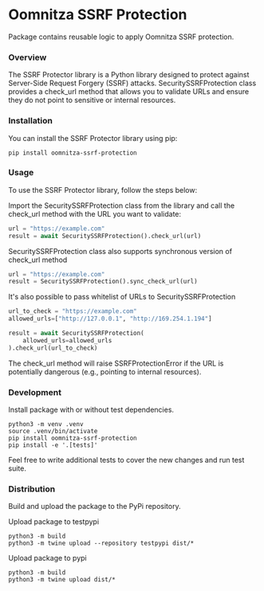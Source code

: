 # Oomnitza SSRF Protection

Package contains reusable logic to apply Oomnitza SSRF protection.

### Overview

The SSRF Protector library is a Python library designed to protect
against Server-Side Request Forgery (SSRF) attacks. 
SecuritySSRFProtection class provides a check_url method that allows you to validate URLs
and ensure they do not point to sensitive or internal resources.

### Installation
You can install the SSRF Protector library using pip:
```
pip install oomnitza-ssrf-protection
```

### Usage
To use the SSRF Protector library, follow the steps below:

Import the SecuritySSRFProtection class from the library and
call the check_url method with the URL you want to validate:

``` python
url = "https://example.com"
result = await SecuritySSRFProtection().check_url(url)
```

SecuritySSRFProtection class also supports synchronous version of check_url method

``` python
url = "https://example.com"
result = SecuritySSRFProtection().sync_check_url(url)
```

It's also possible to pass whitelist of URLs to SecuritySSRFProtection

``` python
url_to_check = "https://example.com"
allowed_urls=["http://127.0.0.1", "http://169.254.1.194"]

result = await SecuritySSRFProtection(
    allowed_urls=allowed_urls
).check_url(url_to_check)
```

The check_url method will raise SSRFProtectionError if the URL is potentially
dangerous (e.g., pointing to internal resources).


### Development

Install package with or without test dependencies.

``` shell
python3 -m venv .venv
source .venv/bin/activate
pip install oomnitza-ssrf-protection
pip install -e '.[tests]'
```

Feel free to write additional tests to cover the new changes and run test
suite.


### Distribution

Build and upload the package to the PyPi repository.

Upload package to testpypi 

```shell
python3 -m build
python3 -m twine upload --repository testpypi dist/*
```

Upload package to pypi 


```shell
python3 -m build
python3 -m twine upload dist/*
```

